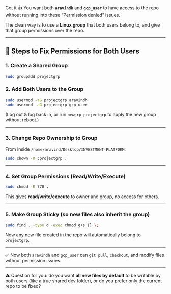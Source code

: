 Got it 👍 You want both **`aravindh`** and **`gcp_user`** to have access to the repo without running into these “Permission denied” issues.

The clean way is to use a **Linux group** that both users belong to, and give that group permissions over the repo.

---

## 🔧 Steps to Fix Permissions for Both Users

### 1. Create a Shared Group

```bash
sudo groupadd projectgrp
```

### 2. Add Both Users to the Group

```bash
sudo usermod -aG projectgrp aravindh
sudo usermod -aG projectgrp gcp_user
```

(Log out & log back in, or run `newgrp projectgrp` to apply the new group without reboot.)

---

### 3. Change Repo Ownership to Group

From inside `/home/aravind/Desktop/INVESTMENT-PLATFORM`:

```bash
sudo chown -R :projectgrp .
```

---

### 4. Set Group Permissions (Read/Write/Execute)

```bash
sudo chmod -R 770 .
```

This gives **read/write/execute** to owner and group, no access for others.

---

### 5. Make Group Sticky (so new files also inherit the group)

```bash
sudo find . -type d -exec chmod g+s {} \;
```

Now any new file created in the repo will automatically belong to `projectgrp`.

---

✅ Now both `aravindh` and `gcp_user` can `git pull`, `checkout`, and modify files without permission issues.

---

⚠️ Question for you: do you want **all new files by default** to be writable by both users (like a true shared dev folder), or do you prefer only the current repo to be fixed?
